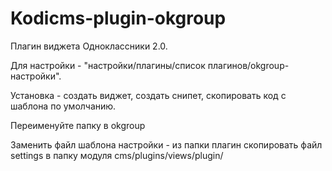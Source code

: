 ﻿Kodicms-plugin-okgroup
======================

Плагин виджета Одноклассники 2.0. 

Для настройки - "настройки/плагины/список плагинов/okgroup-настройки".

Установка - создать виджет, создать снипет, скопировать код с шаблона по умолчанию.

Переименуйте папку в okgroup

Заменить файл шаблона настройки - из папки плагин скопировать файл settings в папку модуля cms/plugins/views/plugin/
